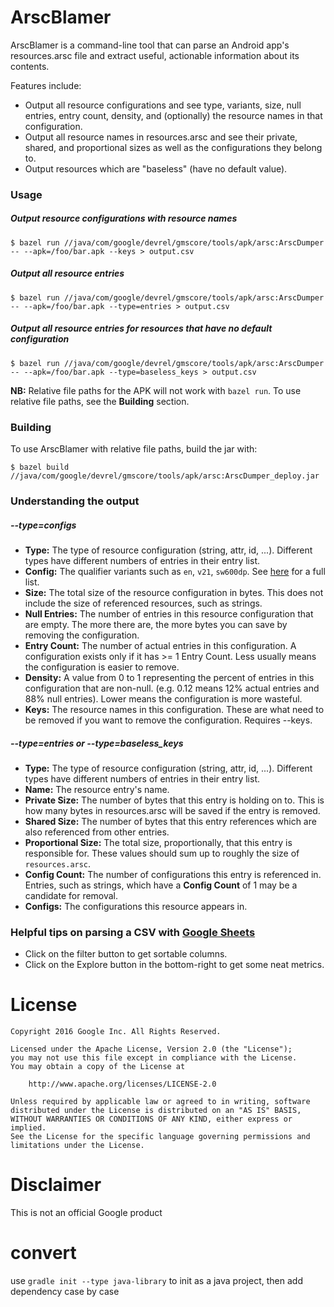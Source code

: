 # ArscBlamer
ArscBlamer is a command-line tool that can parse an Android app's resources.arsc file and extract useful, actionable information about its contents.

Features include:
  - Output all resource configurations and see type, variants, size, null entries, entry count, density, and (optionally) the resource names in that configuration.
  - Output all resource names in resources.arsc and see their private, shared, and proportional sizes as well as the configurations they belong to.
  - Output resources which are "baseless" (have no default value).

### Usage
##### Output resource configurations with resource names
`$ bazel run //java/com/google/devrel/gmscore/tools/apk/arsc:ArscDumper -- --apk=/foo/bar.apk --keys > output.csv`
##### Output all resource entries
`$ bazel run //java/com/google/devrel/gmscore/tools/apk/arsc:ArscDumper -- --apk=/foo/bar.apk --type=entries > output.csv`
##### Output all resource entries for resources that have no default configuration
`$ bazel run //java/com/google/devrel/gmscore/tools/apk/arsc:ArscDumper -- --apk=/foo/bar.apk --type=baseless_keys > output.csv`

**NB:** Relative file paths for the APK will not work with `bazel run`. To use relative file paths, see the **Building** section.

### Building
To use ArscBlamer with relative file paths, build the jar with:

`$ bazel build //java/com/google/devrel/gmscore/tools/apk/arsc:ArscDumper_deploy.jar`

### Understanding the output
##### -\-type=configs
 - **Type:** The type of resource configuration (string, attr, id, ...). Different types have different numbers of entries in their entry list.
 - **Config:** The qualifier variants such as `en`, `v21`, `sw600dp`. See [here](http://developer.android.com/guide/topics/resources/providing-resources.html) for a full list.
 - **Size:** The total size of the resource configuration in bytes. This does not include the size of referenced resources, such as strings.
 - **Null Entries:** The number of entries in this resource configuration that are empty. The more there are, the more bytes you can save by removing the configuration.
 - **Entry Count:** The number of actual entries in this configuration. A configuration exists only if it has >= 1 Entry Count. Less usually means the configuration is easier to remove.
 - **Density:** A value from 0 to 1 representing the percent of entries in this configuration that are non-null. (e.g. 0.12 means 12% actual entries and 88% null entries). Lower means the configuration is more wasteful.
 - **Keys:** The resource names in this configuration. These are what need to be removed if you want to remove the configuration. Requires --keys.

##### -\-type=entries or -\-type=baseless_keys
- **Type:** The type of resource configuration (string, attr, id, ...). Different types have different numbers of entries in their entry list.
- **Name:** The resource entry's name.
- **Private Size:** The number of bytes that this entry is holding on to. This is how many bytes in resources.arsc will be saved if the entry is removed.
- **Shared Size:** The number of bytes that this entry references which are also referenced from other entries.
- **Proportional Size:** The total size, proportionally, that this entry is responsible for. These values should sum up to roughly the size of `resources.arsc`.
- **Config Count:** The number of configurations this entry is referenced in. Entries, such as strings, which have a **Config Count** of 1 may be a candidate for removal.
- **Configs:** The configurations this resource appears in.

### Helpful tips on parsing a CSV with [Google Sheets](http://docs.google.com/spreadsheets)
 - Click on the filter button to get sortable columns.
 - Click on the Explore button in the bottom-right to get some neat metrics.


# License

```
Copyright 2016 Google Inc. All Rights Reserved.

Licensed under the Apache License, Version 2.0 (the "License");
you may not use this file except in compliance with the License.
You may obtain a copy of the License at

    http://www.apache.org/licenses/LICENSE-2.0

Unless required by applicable law or agreed to in writing, software
distributed under the License is distributed on an "AS IS" BASIS,
WITHOUT WARRANTIES OR CONDITIONS OF ANY KIND, either express or implied.
See the License for the specific language governing permissions and
limitations under the License.
```

# Disclaimer

This is not an official Google product

# convert
use `gradle init --type java-library` to init as a java project, then add dependency case by case
